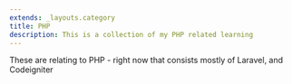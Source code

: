 ```yaml
---
extends: _layouts.category
title: PHP
description: This is a collection of my PHP related learning
---
```

These are relating to PHP - right now that consists mostly of Laravel, and Codeigniter
